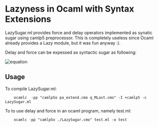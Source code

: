 Lazyness in Ocaml with Syntax Extensions
========================================

LazySugar.ml provides force and delay operators implemented as synatic sugar using camlp5 preprocessor.
This is completely useless since Ocaml already provides a Lazy module, but it was fun anyway :). 

Delay and force can be expessed as syntactic sugar as following:

![equation](http://www.sciweavers.org/upload/Tex2Img_1367592285/render.png)

Usage
-----
To compile LazySugar.ml:

		ocamlc  -pp "camlp5o pa_extend.cmo q_MLast.cmo" -I +camlp5 -c LazySugar.ml

To to use delay and force in an ocaml program, namely test.ml:

		ocamlc -pp "camlp5o ./LazySugar.cmo" test.ml -o test

